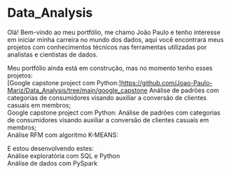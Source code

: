 # Data_Analysis   
Olá! Bem-vindo ao meu portfólio, me chamo João Paulo e tenho interesse em iniciar minha carreira no mundo dos dados, aqui você encontrará meus projetos com conhecimentos técnicos nas ferramentas utilizadas por analistas e cientistas de dados.   
    
Meu portfólio ainda está em construção, mas no momento tenho esses projetos:     
[Google capstone project com Python:]<https://github.com/Joao-Paulo-Mariz/Data_Analysis/tree/main/google_capstone> Análise de padrões com categorias de consumidores visando auxiliar a conversão de clientes casuais em membros;   
Google capstone project com Python: Análise de padrões com categorias de consumidores visando auxiliar a conversão de clientes casuais em membros;    
Análise RFM com algoritmo K-MEANS:    

E estou desenvolvendo estes:    
Análise exploratória com SQL e Python    
Análise de dados com PySpark    
